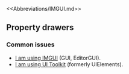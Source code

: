<<Abbreviations/IMGUI.md>>
## Property drawers
### Common issues
- [I am using IMGUI](Property%20Drawers/IMGUI%20PropertyDrawer.md) (GUI, EditorGUI).
- [I am using UI Toolkit](Property%20Drawers/UI%20Toolkit%20PropertyDrawer.md) (formerly UIElements).